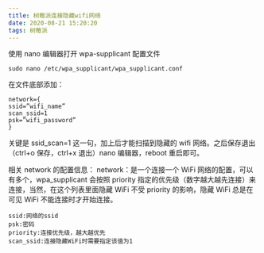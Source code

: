```yaml
---
title: 树莓派连接隐藏wifi网络
date: 2020-08-21 15:20:20
tags: 树莓派
---
```


使用 nano 编辑器打开 wpa-supplicant 配置文件

```
sudo nano /etc/wpa_supplicant/wpa_supplicant.conf
```

在文件底部添加：

```
network={
ssid=”wifi_name”
scan_ssid=1
psk=”wifi_password”
}
```

关键是 ssid_scan=1 这一句，加上后才能扫描到隐藏的 wifi 网络。之后保存退出（ctrl+o 保存，ctrl+x 退出）nano 编辑器，reboot 重启即可。

相关 network 的配置信息：
network：是一个连接一个 WiFi 网络的配置，可以有多个，wpa_supplicant 会按照 priority 指定的优先级（数字越大越先连接）来连接，当然，在这个列表里面隐藏 WiFi 不受 priority 的影响，隐藏 WiFi 总是在可见 WiFi 不能连接时才开始连接。

```
ssid:网络的ssid
psk:密码
priority:连接优先级，越大越优先
scan_ssid:连接隐藏WiFi时需要指定该值为1
```

<!-- more -->
